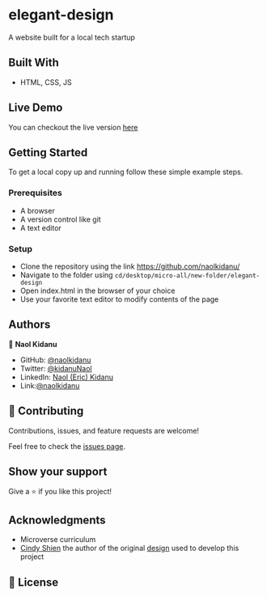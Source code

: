 # elegant-design

A website built for a local tech startup

## Built With

- HTML, CSS, JS

## Live Demo

You can checkout the live version [here](https://naolkidanu.github.io/elegant-design/)

## Getting Started

To get a local copy up and running follow these simple example steps.

### Prerequisites

- A browser
- A version control like git
- A text editor

### Setup

- Clone the repository using the link https://github.com/naolkidanu/
- Navigate to the folder using `cd/desktop/micro-all/new-folder/elegant-design`
- Open index.html in the browser of your choice
- Use your favorite text editor to modify contents of the page

## Authors

👤 **Naol Kidanu**

- GitHub: [@naolkidanu](https://github.com/naolkidanu)
- Twitter: [@kidanuNaol](https://twitter.com/KidanuNaol)
- LinkedIn: [Naol (Eric) Kidanu](https://www.linkedin.com/in/naol-kidanu-3b64b7227/)
- Link:[@naolkidanu](https://naolkidanu.github.io/portfolio/)

## 🤝 Contributing

Contributions, issues, and feature requests are welcome!

Feel free to check the [issues page](../../issues/).

## Show your support

Give a ⭐️ if you like this project!

## Acknowledgments

- Microverse curriculum
- [Cindy Shien](https://www.behance.net/adagio07) the author of the original [design](https://www.behance.net/gallery/29845175/CC-Global-Summit-2015) used to develop this project

## 📝 License

